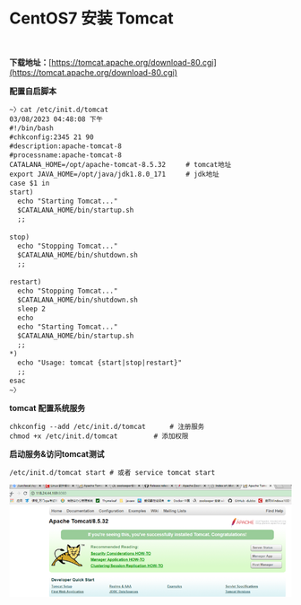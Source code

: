 # CentOS7 安装 Tomcat

‍

**下载地址：**​[https://tomcat.apache.org/download-80.cgi](https://tomcat.apache.org/download-80.cgi)

**配置自启脚本**

```shell
~〉cat /etc/init.d/tomcat                                                                                                                                                                                       03/08/2023 04:48:08 下午
#!/bin/bash
#chkconfig:2345 21 90
#description:apache-tomcat-8
#processname:apache-tomcat-8
CATALANA_HOME=/opt/apache-tomcat-8.5.32		# tomcat地址
export JAVA_HOME=/opt/java/jdk1.8.0_171		# jdk地址
case $1 in
start)
  echo "Starting Tomcat..."
  $CATALANA_HOME/bin/startup.sh
  ;;

stop)
  echo "Stopping Tomcat..."
  $CATALANA_HOME/bin/shutdown.sh
  ;;

restart)
  echo "Stopping Tomcat..."
  $CATALANA_HOME/bin/shutdown.sh
  sleep 2
  echo
  echo "Starting Tomcat..."
  $CATALANA_HOME/bin/startup.sh
  ;;
*)
  echo "Usage: tomcat {start|stop|restart}"
  ;;
esac
~〉 
```

**tomcat 配置系统服务**

```shell
chkconfig --add /etc/init.d/tomcat		# 注册服务 
chmod +x /etc/init.d/tomcat			# 添加权限
```

**启动服务&amp;访问tomcat测试**

```shell
/etc/init.d/tomcat start # 或者 service tomcat start
```

​![image](assets/image-20230308163030-w2cngt4.png)​

‍
